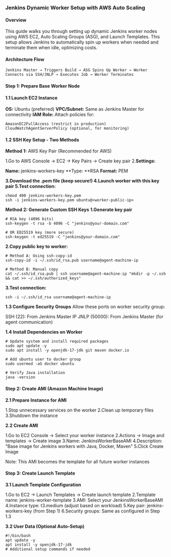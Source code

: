 ### Jenkins Dynamic Worker Setup with AWS Auto Scaling
#### Overview
This guide walks you through setting up dynamic Jenkins worker nodes using AWS EC2, Auto Scaling Groups (ASG), and Launch Templates. This setup allows Jenkins to automatically spin up workers when needed and terminate them when idle, optimizing costs.
#### Architecture Flow
```
Jenkins Master → Triggers Build → ASG Spins Up Worker → Worker Connects via SSH/JNLP → Executes Job → Worker Terminates
```
#### Step 1: Prepare Base Worker Node
#### 1.1 Launch EC2 Instance

**OS:** Ubuntu (preferred)
**VPC/Subnet:** Same as Jenkins Master for connectivity
**IAM Role:** Attach policies for:
```
AmazonEC2FullAccess (restrict in production)
CloudWatchAgentServerPolicy (optional, for monitoring)
```


#### 1.2 SSH Key Setup - Two Methods
**Method 1:** AWS Key Pair (Recommended for AWS)

1.Go to AWS Console → EC2 → Key Pairs → Create key pair
2.**Settings:**

**Name:** jenkins-workers-key
**Type: **RSA
**Format:** PEM


**3.Download the .pem file (keep secure!)
4.Launch worker with this key pair
5.Test connection:**
```
chmod 400 jenkins-workers-key.pem
ssh -i jenkins-workers-key.pem ubuntu@<worker-public-ip>
```
**Method 2: Generate Custom SSH Keys**
**1.Generate key pair**
```
# RSA key (4096 bits)
ssh-keygen -t rsa -b 4096 -C "jenkins@your-domain.com"

# OR ED25519 key (more secure)
ssh-keygen -t ed25519 -C "jenkins@your-domain.com"
```
**2.Copy public key to worker:**
```
# Method A: Using ssh-copy-id
ssh-copy-id -i ~/.ssh/id_rsa.pub username@agent-machine-ip

# Method B: Manual copy
cat ~/.ssh/id_rsa.pub | ssh username@agent-machine-ip "mkdir -p ~/.ssh && cat >> ~/.ssh/authorized_keys"
```
**3.Test connection:**
```
ssh -i ~/.ssh/id_rsa username@agent-machine-ip
```
**1.3 Configure Security Groups**
Allow these ports on worker security group:

SSH (22): From Jenkins Master IP
JNLP (50000): From Jenkins Master (for agent communication)

**1.4 Install Dependencies on Worker**
```
# Update system and install required packages
sudo apt update -y
sudo apt install -y openjdk-17-jdk git maven docker.io

# Add ubuntu user to docker group
sudo usermod -aG docker ubuntu

# Verify Java installation
java -version
```
#### Step 2: Create AMI (Amazon Machine Image)
**2.1 Prepare Instance for AMI**

1.Stop unnecessary services on the worker
2.Clean up temporary files
3.Shutdown the instance

**2.2 Create AMI**

1.Go to EC2 Console → Select your worker instance
2.Actions → Image and templates → Create image
3.Name: JenkinsWorkerBaseAMI
4.Description: "Base image for Jenkins workers with Java, Docker, Maven"
5.Click Create Image


Note: This AMI becomes the template for all future worker instances


#### Step 3: Create Launch Template
**3.1 Launch Template Configuration**

1.Go to EC2 → Launch Templates → Create launch template
2.Template name: jenkins-worker-template
3.AMI: Select your JenkinsWorkerBaseAMI
4.Instance type: t3.medium (adjust based on workload)
5.Key pair: jenkins-workers-key (from Step 1)
6.Security groups: Same as configured in Step 1.3

**3.2 User Data (Optional Auto-Setup)**
```
#!/bin/bash
apt update -y
apt install -y openjdk-17-jdk
# Additional setup commands if needed
```


